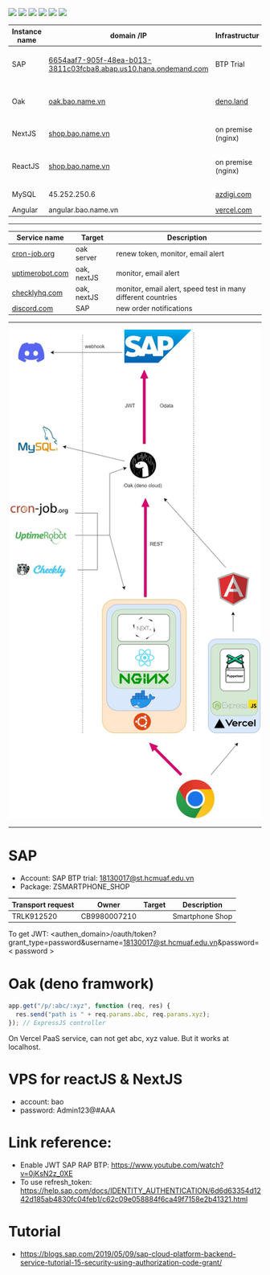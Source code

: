 [![](https://img.shields.io/appveyor/build/gruntjs/grunt)](https://shop.bao.name.vn)
[![](https://img.shields.io/cirrus/github/flutter/flutter)](https://shop.bao.name.vn)
[![](https://img.shields.io/badge/tests-100%25-brightgreen)](https://shop.bao.name.vn)
[![](https://img.shields.io/badge/docs-passing-brightgreen)](https://shop.bao.name.vn)
[![](https://img.shields.io/badge/style-plastic-green.svg?longCache=true&style=plastic)](https://shop.bao.name.vn)
[![](https://img.shields.io/github/stars/badges/shields.svg?style=social)](https://shop.bao.name.vn)

| Instance name | domain /IP                                                                                                                                   | Infrastructur                    | Description                                | Note                        | status  |
| ------------- | -------------------------------------------------------------------------------------------------------------------------------------------- | -------------------------------- | ------------------------------------------ | --------------------------- | ------- |
| SAP           | [6654aaf7-905f-48ea-b013-3811c03fcba8.abap.us10.hana.ondemand.com](https://6654aaf7-905f-48ea-b013-3811c03fcba8.abap.us10.hana.ondemand.com) | BTP Trial                        |                                            | Domain not contain "_-web_" | Online  |
| Oak           | [oak.bao.name.vn](https://oak.bao.name.vn)                                                                                                   | [deno.land](https://deno.land)   | Bypass CORS, Authorization (JWT)           |                             | Online  |
| NextJS        | [shop.bao.name.vn](https://shop.bao.name.vn)                                                                                                 | on premise (nginx)               | Home page, Product detail.                 |                             | Offline |
| ReactJS       | [shop.bao.name.vn](https://shop.bao.name.vn)                                                                                                 | on premise (nginx)               | Profile page, order page, login page, etc. |                             | Offline |
| MySQL         | 45.252.250.6                                                                                                                                 | [azdigi.com](https://azdigi.com) | logger for Oak                             |                             | Online  |
| Angular       | angular.bao.name.vn                                                                                                                          | [vercel.com](https://vercel.com) | beta phase                                 |                             | Online  |

---

| Service name                               | Target      | Description                                                  |
| ------------------------------------------ | ----------- | ------------------------------------------------------------ |
| [cron-job.org](https://cron-job.org)       | oak server  | renew token, monitor, email alert                            |
| [uptimerobot.com](https://uptimerobot.com) | oak, nextJS | monitor, email alert                                         |
| [checklyhq.com](https://checklyhq.com)     | oak, nextJS | monitor, email alert, speed test in many different countries |
| [discord.com](https://discord.com)         | SAP         | new order notifications                                      |

---

![img](https://github.com/Thanh-Bao/smartphone_shop/blob/e2222f3b29a3d8b5890258e8d1ae66154ae70959/design_system.jpg)

---

# SAP

- Account: SAP BTP trial: 18130017@st.hcmuaf.edu.vn
- Package: ZSMARTPHONE_SHOP

| Transport request | Owner        | Target | Description     |
| ----------------- | ------------ | ------ | --------------- |
| TRLK912520        | CB9980007210 |        | Smartphone Shop |

To get JWT: <authen_domain>/oauth/token?grant_type=password&username=18130017@st.hcmuaf.edu.vn&password=< password >

# Oak (deno framwork)

```javascript
app.get("/p/:abc/:xyz", function (req, res) {
  res.send("path is " + req.params.abc, req.params.xyz);
}); // ExpressJS controller
```

On Vercel PaaS service, can not get abc, xyz value. But it works at localhost.

# VPS for reactJS & NextJS

- account: bao
- password: Admin123@#AAA

# Link reference:

- Enable JWT SAP RAP BTP: https://www.youtube.com/watch?v=0jKsN2z_0XE
- To use refresh_token: https://help.sap.com/docs/IDENTITY_AUTHENTICATION/6d6d63354d1242d185ab4830fc04feb1/c62c09e058884f6ca49f7158e2b41321.html

# Tutorial

- https://blogs.sap.com/2019/05/09/sap-cloud-platform-backend-service-tutorial-15-security-using-authorization-code-grant/
